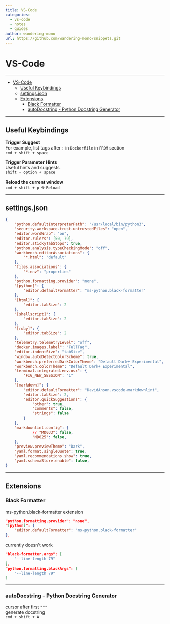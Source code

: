 ```yaml
---
title: VS-Code
categories:
  - vs-code
  - notes
  - guides
author: wandering-mono
url: https://github.com/wandering-mono/snippets.git
---
```


# VS-Code

---

- [VS-Code](#vs-code)
  - [Useful Keybindings](#useful-keybindings)
  - [settings.json](#settingsjson)
  - [Extensions](#extensions)
    - [Black Formatter](#black-formatter)
    - [autoDocstring - Python Docstring Generator](#autodocstring---python-docstring-generator)

---

## Useful Keybindings

**Trigger Suggest**  
For example, list tags after `:` in `Dockerfile` in `FROM` section  
`cmd + shift + space`

**Trigger Parameter Hints**  
Useful hints and suggests  
`shift + option + space`

**Reload the current window**  
`cmd + shift + p` -> `Reload`

---

## settings.json

```json
{
    "python.defaultInterpreterPath": "/usr/local/bin/python3",
    "security.workspace.trust.untrustedFiles": "open",
    "editor.wordWrap": "on",
    "editor.rulers": [50, 79],
    "editor.stickyTabStops": true,
    "python.analysis.typeCheckingMode": "off",
    "workbench.editorAssociations": {
        "*.html": "default"
    },
    "files.associations": {
        "*.env": "properties"
    },
    "python.formatting.provider": "none",
    "[python]": {
        "editor.defaultFormatter": "ms-python.black-formatter"
    },
    "[html]": {
        "editor.tabSize": 2
    },
    "[shellscript]": {
        "editor.tabSize": 2
    },
    "[ruby]": {
        "editor.tabSize": 2
    },
    "telemetry.telemetryLevel": "off",
    "docker.images.label": "FullTag",
    "editor.indentSize": "tabSize",
    "window.autoDetectColorScheme": true,
    "workbench.preferredDarkColorTheme": "Default Dark+ Experimental",
    "workbench.colorTheme": "Default Dark+ Experimental",
    "terminal.integrated.env.osx": {
        "FIG_NEW_SESSION": "1"
    },
    "[markdown]": {
        "editor.defaultFormatter": "DavidAnson.vscode-markdownlint",
        "editor.tabSize": 2,
        "editor.quickSuggestions": {
            "other": true,
            "comments": false,
            "strings": false
        }
    },
    "markdownlint.config": {
            // "MD033": false,
            "MD025": false,
    },
    "preview.previewTheme": "Dark",
    "yaml.format.singleQuote": true,
    "yaml.recommendations.show": true,
    "yaml.schemaStore.enable": false,
}
```

---

## Extensions

### Black Formatter

ms-python.black-formatter extension

```json
"python.formatting.provider": "none",
"[python]": {
    "editor.defaultFormatter": "ms-python.black-formatter"
},
```

currently doesn't work

```json
"black-formatter.args": [
    "--line-length 79"
],
"python.formatting.blackArgs": [
    "--line-length 79"
]
```

---

### autoDocstring - Python Docstring Generator

cursor after first `"""`  
generate docstring  
`cmd + shift + A`

